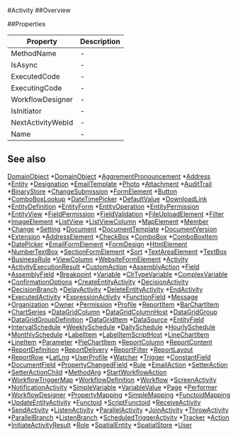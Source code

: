 #Activity
##Overview



##Properties
<table class="table table-condensed table-bordered">
    <thead>
<tr>
<th>Property</th>
<th>Description</th>
</tr>
</thead>
<tbody>
<tr><td>MethodName</td><td> - </td></tr>
<tr><td>IsAsync</td><td> - </td></tr>
<tr><td>ExecutedCode</td><td> - </td></tr>
<tr><td>ExecutingCode</td><td> - </td></tr>
<tr><td>WorkflowDesigner</td><td> - </td></tr>
<tr><td>IsInitiator</td><td> - </td></tr>
<tr><td>NextActivityWebId</td><td> - </td></tr>
<tr><td>Name</td><td> - </td></tr>
</tbody></table>



## See also

[DomainObject](DomainObject.html)
*[DomainObject](DomainObject.html)
*[AggrementPronouncement](AggrementPronouncement.html)
*[Address](Address.html)
*[Entity](Entity.html)
*[Designation](Designation.html)
*[EmailTemplate](EmailTemplate.html)
*[Photo](Photo.html)
*[Attachment](Attachment.html)
*[AuditTrail](AuditTrail.html)
*[BinaryStore](BinaryStore.html)
*[ChangeSubmission](ChangeSubmission.html)
*[FormElement](FormElement.html)
*[Button](Button.html)
*[ComboBoxLookup](ComboBoxLookup.html)
*[DateTimePicker](DateTimePicker.html)
*[DefaultValue](DefaultValue.html)
*[DownloadLink](DownloadLink.html)
*[EntityDefinition](EntityDefinition.html)
*[EntityForm](EntityForm.html)
*[EntityOperation](EntityOperation.html)
*[EntityPermission](EntityPermission.html)
*[EntityView](EntityView.html)
*[FieldPermission](FieldPermission.html)
*[FieldValidation](FieldValidation.html)
*[FileUploadElement](FileUploadElement.html)
*[Filter](Filter.html)
*[ImageElement](ImageElement.html)
*[ListView](ListView.html)
*[ListViewColumn](ListViewColumn.html)
*[MapElement](MapElement.html)
*[Member](Member.html)
*[Change](Change.html)
*[Setting](Setting.html)
*[Document](Document.html)
*[DocumentTemplate](DocumentTemplate.html)
*[DocumentVersion](DocumentVersion.html)
*[Extension](Extension.html)
*[AddressElement](AddressElement.html)
*[CheckBox](CheckBox.html)
*[ComboBox](ComboBox.html)
*[ComboBoxItem](ComboBoxItem.html)
*[DatePicker](DatePicker.html)
*[EmailFormElement](EmailFormElement.html)
*[FormDesign](FormDesign.html)
*[HtmlElement](HtmlElement.html)
*[NumberTextBox](NumberTextBox.html)
*[SectionFormElement](SectionFormElement.html)
*[Sort](Sort.html)
*[TextAreaElement](TextAreaElement.html)
*[TextBox](TextBox.html)
*[BusinessRule](BusinessRule.html)
*[ViewColumn](ViewColumn.html)
*[WebsiteFormElement](WebsiteFormElement.html)
*[Activity](Activity.html)
*[ActivityExecutionResult](ActivityExecutionResult.html)
*[CustomAction](CustomAction.html)
*[AssemblyAction](AssemblyAction.html)
*[Field](Field.html)
*[AssemblyField](AssemblyField.html)
*[Breakpoint](Breakpoint.html)
*[Variable](Variable.html)
*[ClrTypeVariable](ClrTypeVariable.html)
*[ComplexVariable](ComplexVariable.html)
*[ConfirmationOptions](ConfirmationOptions.html)
*[CreateEntityActivity](CreateEntityActivity.html)
*[DecisionActivity](DecisionActivity.html)
*[DecisionBranch](DecisionBranch.html)
*[DelayActivity](DelayActivity.html)
*[DeleteEntityActivity](DeleteEntityActivity.html)
*[EndActivity](EndActivity.html)
*[ExecutedActivity](ExecutedActivity.html)
*[ExpressionActivity](ExpressionActivity.html)
*[FunctionField](FunctionField.html)
*[Message](Message.html)
*[Organization](Organization.html)
*[Owner](Owner.html)
*[Permission](Permission.html)
*[Profile](Profile.html)
*[ReportItem](ReportItem.html)
*[BarChartItem](BarChartItem.html)
*[ChartSeries](ChartSeries.html)
*[DataGridColumn](DataGridColumn.html)
*[DataGridColumnHost](DataGridColumnHost.html)
*[DataGridGroup](DataGridGroup.html)
*[DataGridGroupDefinition](DataGridGroupDefinition.html)
*[DataGridItem](DataGridItem.html)
*[DataSource](DataSource.html)
*[EntityField](EntityField.html)
*[IntervalSchedule](IntervalSchedule.html)
*[WeeklySchedule](WeeklySchedule.html)
*[DailySchedule](DailySchedule.html)
*[HourlySchedule](HourlySchedule.html)
*[MonthlySchedule](MonthlySchedule.html)
*[LabelItem](LabelItem.html)
*[LabelItemScriptHost](LabelItemScriptHost.html)
*[LineChartItem](LineChartItem.html)
*[LineItem](LineItem.html)
*[Parameter](Parameter.html)
*[PieChartItem](PieChartItem.html)
*[ReportColumn](ReportColumn.html)
*[ReportContent](ReportContent.html)
*[ReportDefinition](ReportDefinition.html)
*[ReportDelivery](ReportDelivery.html)
*[ReportFilter](ReportFilter.html)
*[ReportLayout](ReportLayout.html)
*[ReportRow](ReportRow.html)
*[LatLng](LatLng.html)
*[UserProfile](UserProfile.html)
*[Watcher](Watcher.html)
*[Trigger](Trigger.html)
*[ConstantField](ConstantField.html)
*[DocumentField](DocumentField.html)
*[PropertyChangedField](PropertyChangedField.html)
*[Rule](Rule.html)
*[EmailAction](EmailAction.html)
*[SetterAction](SetterAction.html)
*[SetterActionChild](SetterActionChild.html)
*[MethodArg](MethodArg.html)
*[StartWorkflowAction](StartWorkflowAction.html)
*[WorkflowTriggerMap](WorkflowTriggerMap.html)
*[WorkflowDefinition](WorkflowDefinition.html)
*[Workflow](Workflow.html)
*[ScreenActivity](ScreenActivity.html)
*[NotificationActivity](NotificationActivity.html)
*[SimpleVariable](SimpleVariable.html)
*[VariableValue](VariableValue.html)
*[Page](Page.html)
*[Performer](Performer.html)
*[WorkflowDesigner](WorkflowDesigner.html)
*[PropertyMapping](PropertyMapping.html)
*[SimpleMapping](SimpleMapping.html)
*[FunctoidMapping](FunctoidMapping.html)
*[UpdateEntityActivity](UpdateEntityActivity.html)
*[Functoid](Functoid.html)
*[ScriptFunctoid](ScriptFunctoid.html)
*[ReceiveActivity](ReceiveActivity.html)
*[SendActivity](SendActivity.html)
*[ListenActivity](ListenActivity.html)
*[ParallelActivity](ParallelActivity.html)
*[JoinActivity](JoinActivity.html)
*[ThrowActivity](ThrowActivity.html)
*[ParallelBranch](ParallelBranch.html)
*[ListenBranch](ListenBranch.html)
*[ScheduledTriggerActivity](ScheduledTriggerActivity.html)
*[Tracker](Tracker.html)
*[Action](Action.html)
*[InitiateActivityResult](InitiateActivityResult.html)
*[Role](Role.html)
*[SpatialEntity](SpatialEntity.html)
*[SpatialStore](SpatialStore.html)
*[User](User.html)